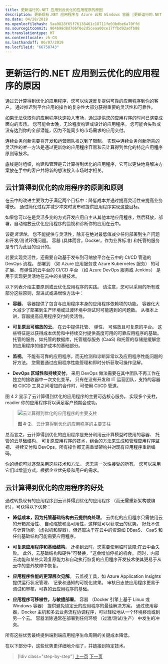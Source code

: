 ```yaml
---
title: 更新运行的.NET 应用到云优化的应用程序的原因
description: 更新现有.NET 应用程序与 Azure 云和 Windows 容器 |更新运行的.NET 应用到云优化的应用程序的原因
ms.date: 04/28/2018
ms.openlocfilehash: 5aa9828f65f76138461c18711fe03bdbe6a70ffd
ms.sourcegitcommit: 904b98d8d706f0e2d5ceaa00ce17ffbd92adfb88
ms.translationtype: MT
ms.contentlocale: zh-CN
ms.lasthandoff: 06/07/2019
ms.locfileid: "66758743"
---
```

# <a name="reasons-to-modernize-existing-net-apps-to-cloud-optimized-applications"></a>更新运行的.NET 应用到云优化的应用程序的原因

通过云计算得到优化的应用程序，您可以快速反复提供可靠的应用程序到你的客户。 通过推迟到平台应用的操作的复杂性大部分获得重要的灵活性和可靠性。

如果无法获取你的应用程序快速投入市场，通过提供您的应用程序的时间已演变成面向的市场。 您可能会太晚，无论程度构建或设计的应用程序。 您可能会失败或没有达到你的全部潜能，因为不能同步的市场需求的应用交付。

连续业务创新需要将开发和运营团队推送到了限制。 实现中连续业务创新所需的灵活性的唯一方法是通过更新你的应用程序容器和云计算得到优化的特定应用程序原则等技术。

底线是时组织，构建和管理是云计算得到优化的应用程序，它可以更快地将解决方案放在手中的客户并将新的想法投入市场时才相关。

## <a name="cloud-optimized-application-principles-and-tenets"></a>云计算得到优化的应用程序的原则和原则 

在云中的改进主要致力于满足两个目标中：降低成本并通过提高灵活性来提高业务增长。 通过简化过程并减少冲突时发布和提供应用程序实现这些目标。

如果您可以在是灵活多变的方式开发应用自主从其他本地应用程序，然后释放，部署，自动缩放云优化应用程序的监视和诊断你的应用在云中。

该键*灵活性*。 您不能提供与灵活性，除非在绝对最低值减少任何部署到生产问题和开发/测试环境问题。 容器 (具体而言，Docker，作为业界标准) 和托管的服务是专门为此目的设计的。

若要实现灵活性，还需要自动基于发布到可缩放平台在云中的 CI/CD 管道的 DevOps 流程。 部署到 （如 Azure 应用服务或 Azure Kubernetes 服务） 的可扩展、 有弹性的云平台的 CI/CD 平台 （如 Azure DevOps 服务或 Jenkins） 是用于实现更灵活地在云中的关键技术。

以下列表介绍主要原则或云优化应用程序的实践。 请注意，您可以采用的所有或部分这些原则，渐进式或递增性方法中：

- **容器**。 容器提供了包含与应用程序本身的应用程序依赖项的功能。 容器化大大减少了部署到生产环境或过渡环境中测试时可能遇到的问题数。 从根本上讲，容器提高应用程序交付的灵活性。

- **可复原且可缩放的云**。 在云中提供托管、 弹性、 可缩放且可复原的平台。 这些特征是以获得成本优势和中持续交付提供高度可用的可靠应用程序的基础。 托管的服务，如托管的数据库，托管缓存服务 (CaaS) 和托管的存储是缓解您的应用程序的维护成本的基础部分。

- **监视**。 不能有可靠的应用程序，而无检测和诊断异常以及应用程序性能问题的好方法。 您需要通过应用程序性能管理和即时分析获取可操作见解。

- **DevOps 区域性和持续交付**。 采用 DevOps 做法需要在其中团队不再工作在独立的接收器中一次文化变革。 只有在没有开发和 IT 运营团队，支持的容器和 CI/CD 工具之间增加的合作时，可使用 CI/CD 管道。

图 4 2 显示了云计算得到优化的应用程序的主要可选核心服务。 实现多个支柱，readier 你的应用程序将以满足客户预期会成功。

> ![云计算得到优化的应用程序的主要支柱](./media/image2.png)
>
> **图 4-2**。 云计算得到优化的应用程序的主要支柱

总而言之，云计算得到优化的应用程序是充分利用云计算模型时使用的容器、 托管的云基础结构、 可复原应用程序的技术，组合的方法来生成和管理应用程序监视、 持续交付和 DevOps，所有操作都无需重塑架构并对现有应用程序重新编码。

你的组织可以逐渐采用这些技术和方法。 您无需一次性接受的所有。 您可以采用它们以增量方式，根据企业优先级和用户的需求。

## <a name="benefits-of-a-cloud-optimized-application"></a>云计算得到优化的应用程序的好处

通过转换现有的应用程序到云计算得到优化的应用程序 （而无需重新架构或编码），可获得以下优势：

- **降低成本，因为托管基础结构由云提供商处理**。 云优化的应用程序只需使用云的开箱灵活性、 自动缩放和高可用性，这样就可以获取云的优势。 好处不仅与计算功能 （虚拟机和容器），但还取决于在云中的资源如 DBaaS、 CaaS 和任何基础结构可能需要应用程序。

- **可复原应用程序和基础结构**。 迁移到云时，您需要使用临时故障;在云中会失败。 此外，云基础结构和硬件"可替换，"这会增加停机的机会。 同时，内部云功能和某些实现复原能力和自动执行恢复的应用程序开发技术使其更易于从云中的意外故障中恢复。

- **应用程序性能的更深层次见解**。 云监视工具，如 Azure Application Insights 提供运行状况管理、 记录和通知的可视化效果。 审核日志使应用程序更易于调试和审核，可靠的云应用程序的基础。

- **应用程序可移植性，与敏捷部署**。 容器 （Docker 引擎上基于 Linux 或 Windows 容器） 提供避免锁定云的应用程序的最佳解决方案。 通过使用容器，Docker 主机和多云业务流程协调程序，可以轻松地从一个环境移动或到另一个云。 容器消除通常在部署到任何环境 （过渡/测试/生产） 中发生的冲突。

所有这些优势最终提供端到端应用程序生命周期的关键成本降低。

在以下部分中，这些优势更详细地介绍了，并链接到特定技术。

>[!div class="step-by-step"]
>[上一页](index.md)
>[下一页](microsoft-technologies-in-cloud-optimized-applications.md)
